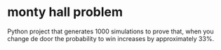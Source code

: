# monty hall problem
 
Python project that generates 1000 simulations to prove that,
when you change de door the probability to win increases by
approximately 33%.
